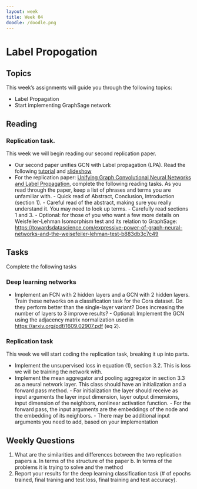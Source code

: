 ```yaml
---
layout: week
title: Week 04
doodle: /doodle.png
---
```


# Label Propogation

## Topics

This week’s assignments will guide you through the following topics:
*   Label Propagation
*    Start implementing GraphSage network


## Reading

### Replication task.
This week we will begin reading our second replication paper.
*    Our second paper unifies GCN with Label propagation (LPA). Read the following [tutorial](https://towardsdatascience.com/label-propagation-demystified-cd5390f27472) and [slideshow](http://www.leonidzhukov.net/hse/2015/networks/lectures/lecture17.pdf)
*    For the replication paper: [Unifying Graph Convolutional Neural Networks and Label Propagation](https://arxiv.org/pdf/2002.06755), complete the following reading tasks. As you read through the paper, keep a list of phrases and terms you are unfamiliar with.
    -  Quick read of Abstract, Conclusion, Introduction (section 1).
    -   Careful read of the abstract, making sure you really understand it. You may need to look up terms.
    -    Carefully read sections 1 and 3.
    -    Optional: for those of you who want a few more details on Weisfeiler-Lehman Isomorphism test and its relation to GraphSage: https://towardsdatascience.com/expressive-power-of-graph-neural-networks-and-the-weisefeiler-lehman-test-b883db3c7c49


## Tasks

Complete the following tasks

### Deep learning networks
*    Implement an FCN with 2 hidden layers and a GCN with 2 hidden layers. Train these networks on a classification task for the Cora dataset. Do they perform better than the single-layer variant? Does increasing the number of layers to 3 improve results?
    -    Optional: Implement the GCN using the adjacency matrix normalization used in https://arxiv.org/pdf/1609.02907.pdf (eq 2).

### Replication task
This week we will start coding the replication task, breaking it up into parts.
*  Implement the unsupervised loss in equation (1), section 3.2. This is loss we will be training the network with.
*    Implement the mean aggregator and pooling aggregator in section 3.3 as a neural network layer. This class should have an initialization and a forward pass method.
    -    For initialization the layer should receive as input arguments the layer input dimension, layer output dimensions, input dimension of the neighbors, nonlinear activation function.
    -    For the forward pass, the input arguments are the embeddings of the node and the embedding of its neighbors.
    -    There may be additional input arguments you need to add, based on your implementation



## Weekly Questions

1.    What are the similarities and differences between the two replication papers
a.    In terms of the structure of the paper
b.    In terms of the problems it is trying to solve and the method
2.    Report your results for the deep learning classification task (# of epochs trained, final traning and test loss, final training and test accuracy).

